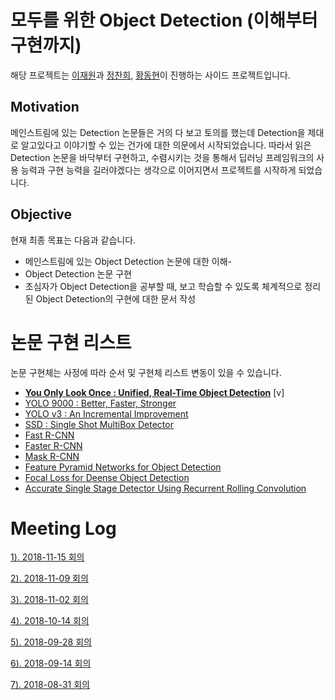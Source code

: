 # 모두를 위한 Object Detection (이해부터 구현까지)

해당 프로젝트는 [이재원](https://www.facebook.com/visionNoob?ref=br_rs)과 [정찬희](https://www.facebook.com/Cris.Jeong), [황동현](https://www.facebook.com/profile.php?id=100011640813154)이 진행하는 사이드 프로젝트입니다.



## Motivation

메인스트림에 있는 Detection 논문들은 거의 다 보고 토의를 했는데 Detection을 제대로 알고있다고 이야기할 수 있는 건가에 대한 의문에서 시작되었습니다. 따라서 읽은 Detection 논문을 바닥부터 구현하고, 수렴시키는 것을 통해서 딥러닝 프레임워크의 사용 능력과 구현 능력을 길러야겠다는 생각으로 이어지면서 프로젝트를 시작하게 되었습니다.



## Objective

현재 최종 목표는 다음과 같습니다.

- 메인스트림에 있는 Object Detection 논문에 대한 이해-
- Object Detection 논문 구현
- 초심자가 Object Detection을 공부할 때, 보고 학습할 수 있도록 체계적으로 정리된 Object Detection의 구현에 대한 문서 작성



# 논문 구현 리스트
논문 구현체는 사정에 따라 순서 및 구현체 리스트 변동이 있을 수 있습니다.

- **[You Only Look Once : Unified, Real-Time Object Detection](https://arxiv.org/pdf/1506.02640.pdf)** [v]
- [YOLO 9000 : Better, Faster, Stronger](https://arxiv.org/pdf/1612.08242.pdf)
- [YOLO v3 : An Incremental Improvement](https://pjreddie.com/media/files/papers/YOLOv3.pdf)
- [SSD : Single Shot MultiBox Detector](https://www.cs.unc.edu/~wliu/papers/ssd.pdf)
- [Fast R-CNN](https://arxiv.org/pdf/1504.08083.pdf)
- [Faster R-CNN](https://arxiv.org/pdf/1506.01497.pdf)
- [Mask R-CNN](https://arxiv.org/pdf/1703.06870.pdf)
- [Feature Pyramid Networks for Object Detection](https://arxiv.org/pdf/1612.03144.pdf)
- [Focal Loss for Deense Object Detection](https://arxiv.org/pdf/1708.02002.pdf)
- [Accurate Single Stage Detector Using Recurrent Rolling Convolution](https://arxiv.org/pdf/1704.05776.pdf)



# Meeting Log

[1). 2018-11-15 회의](posts/meeting_log/2018_11_15.md)

[2). 2018-11-09 회의](posts/meeting_log/2018_11_09.md)

[3). 2018-11-02 회의](posts/meeting_log/2018_11_02.md)

[4). 2018-10-14 회의](posts/meeting_log/2018_10_14.md)

[5). 2018-09-28 회의](posts/meeting_log/2018_09_28.md)

[6). 2018-09-14 회의](posts/meeting_log/2018_09_14.md)

[7). 2018-08-31 회의](posts/meeting_log/2018_08_31.md)

